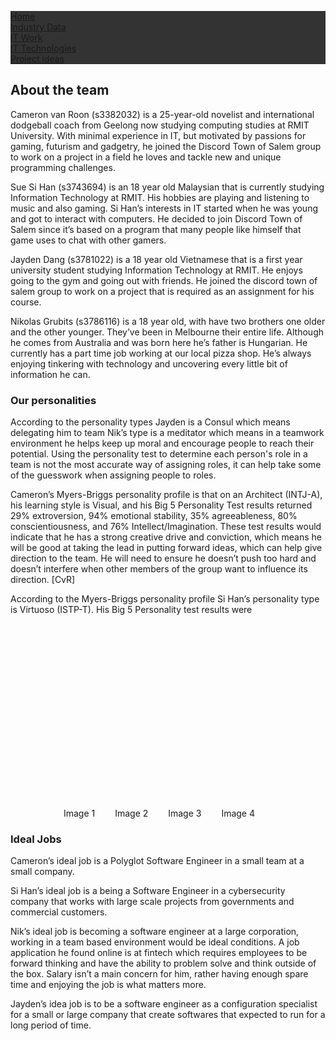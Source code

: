 <html>
<head>
<style>
ul {
  list-style-type: none;
  margin: 0;
  padding: 0;
  overflow: hidden;
  background-color: #333;
}

li {
  float: left;
}

li a {
  display: block;
  color: white;
  text-align: center;
  padding: 14px 16px;
  text-decoration: none;
}

li a:hover {
  background-color: #111;
}
</style>
</head>
<body>

<ul>
  <li><a href="index">Home</a></li>
  <li><a href="page-2">Industry Data</a></li>
  <li><a href="page-3">IT Work</a></li>
  <li><a href="page-4">IT Technologies</a></li>
  <li><a href="page-5">Project ideas</a></li>
</ul>

</body>
</html>


## About the team

Cameron van Roon (s3382032) is a 25-year-old novelist and international dodgeball coach from Geelong now studying computing studies at RMIT University. With minimal experience in IT, but motivated by passions for gaming, futurism and gadgetry, he joined the Discord Town of Salem group to work on a project in a field he loves and tackle new and unique programming challenges.

Sue Si Han (s3743694) is an 18 year old Malaysian that is currently studying Information Technology at RMIT. His hobbies are playing and listening to music and also gaming. Si Han’s interests in IT started when he was young and got to interact with computers. He decided to join Discord Town of Salem since it’s based on a program that many people like himself that game uses to chat with other gamers. 


Jayden Dang (s3781022) is a 18 year old Vietnamese that is a first year university student studying Information Technology at RMIT. He enjoys going to the gym and going out with friends. He joined the discord town of salem group to work on a project that is required as an assignment for his course. 

Nikolas Grubits (s3786116) is a 18 year old, with have two brothers one older and the other younger. They’ve been in Melbourne their entire life. Although he comes from Australia and was born here he’s father is Hungarian. He currently has a part time job working at our local pizza shop. He’s always enjoying tinkering with technology and uncovering every little bit of information he can.


### Our personalities 

According to the personality types Jayden is a Consul which means delegating him to team 
Nik’s type is a meditator which means in a teamwork environment he helps keep up moral and encourage people to reach their potential.  Using the personality test to determine each person's role in a team is not the most accurate way of assigning roles, it can help take some of the guesswork when assigning people to roles. 

Cameron’s Myers-Briggs personality profile is that on an Architect (INTJ-A), his learning style is Visual, and his Big 5 Personality Test results returned 29% extroversion, 94% emotional stability, 35% agreeableness, 80% conscientiousness, and 76% Intellect/Imagination. These test results would indicate that he has a strong creative drive and conviction, which means he will be good at taking the lead in putting forward ideas, which can help give direction to the team. He will need to ensure he doesn’t push too hard and doesn’t interfere when other members of the group want to influence its direction. [CvR]

According to the Myers-Briggs personality profile Si Han’s personality type is Virtuoso (ISTP-T). His Big 5 Personality test results were 

<html>

<body>

 <div id="cf7" class="shadow">
  <img class='opaque' src="https://discordtownofsalem.github.io/main/images/consul.png" width = "200"/>
  <img src="https://discordtownofsalem.github.io/main/images/architect.png" width = "200"/>
  <img src="https://discordtownofsalem.github.io/main/images/meditator.png" />
  <img src="https://discordtownofsalem.github.io/main/images/architect.png" />
</div>
<p id="cf7_controls">
  <span class="selected">Image 1</span>
  <span>Image 2</span>
  <span>Image 3</span>
  <span>Image 4</span>
</p>

</body>
<style>
p#cf7_controls {
  text-align:center;
}
#cf7_controls span {
  padding-right:2em;
  cursor:pointer;
}
#cf7 {
  position:relative;
  height:281px;
  width:450px;
  margin:0 auto 10px;
}
#cf7 img {
  position:absolute;
  left:0;
  -webkit-transition: opacity 1s ease-in-out;
  -moz-transition: opacity 1s ease-in-out;
  -o-transition: opacity 1s ease-in-out;
  transition: opacity 1s ease-in-out;
  opacity:0;
  -ms-filter:"progid:DXImageTransform.Microsoft.Alpha(Opacity=0)";
  filter: alpha(opacity=0);
}

#cf7 img.opaque {
  opacity:1;
  -ms-filter:"progid:DXImageTransform.Microsoft.Alpha(Opacity=100)";
  filter: alpha(opacity=1);
}
</style>
<script language="javascript"> 
$(document).ready(function() {
  $("#cf7_controls").on('click', 'span', function() {
    $("#cf7 img").removeClass("opaque");

    var newImage = $(this).index();

    $("#cf7 img").eq(newImage).addClass("opaque");

    $("#cf7_controls span").removeClass("selected");
    $(this).addClass("selected");
  });
});
</script> 
</html>


### Ideal Jobs


Cameron’s ideal job is a Polyglot Software Engineer in a small team at a small company.

Si Han’s ideal job is a being a Software Engineer in a cybersecurity company that works with large scale projects from governments and commercial customers. 

Nik’s ideal job is becoming a software engineer at a large corporation, working in a team based environment would be ideal conditions. A job application he found online is at fintech which requires employees to be forward thinking and have the ability to problem solve and think outside of the box. Salary isn’t a main concern for him, rather having enough spare time and enjoying the job is what matters more.

Jayden’s idea job is to be a software engineer as a configuration specialist for a small or large company that create softwares that expected to run for a long period of time. 



